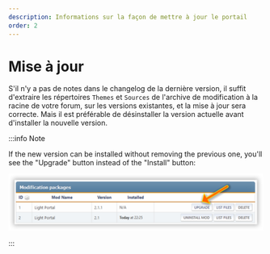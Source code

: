 ```yaml
---
description: Informations sur la façon de mettre à jour le portail
order: 2
---
```


# Mise à jour

S'il n'y a pas de notes dans le changelog de la dernière version, il suffit d'extraire les répertoires `Themes` et `Sources` de l'archive de modification à la racine de votre forum, sur les versions existantes, et la mise à jour sera correcte. Mais il est préférable de désinstaller la version actuelle avant d'installer la nouvelle version.

:::info Note

If the new version can be installed without removing the previous one, you'll see the "Upgrade" button instead of the "Install" button:

![Updating](upgrade.png)

:::
